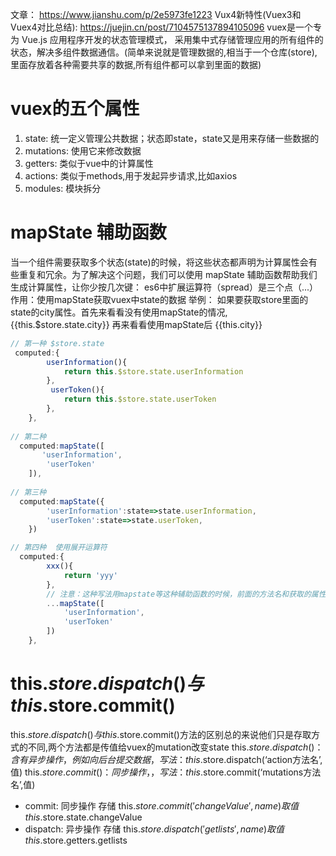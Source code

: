 文章： https://www.jianshu.com/p/2e5973fe1223
Vux4新特性(Vuex3和Vuex4对比总结): https://juejin.cn/post/7104575137894105096
vuex是一个专为 Vue.js 应用程序开发的状态管理模式， 采用集中式存储管理应用的所有组件的状态，解决多组件数据通信。(简单来说就是管理数据的,相当于一个仓库(store),里面存放着各种需要共享的数据,所有组件都可以拿到里面的数据)
# vuex的五个属性
1. state: 统一定义管理公共数据；状态即state，state又是用来存储一些数据的
2. mutations: 使用它来修改数据
3. getters: 类似于vue中的计算属性
4. actions: 类似于methods,用于发起异步请求,比如axios
5. modules: 模块拆分
# mapState 辅助函数
当一个组件需要获取多个状态(state)的时候，将这些状态都声明为计算属性会有些重复和冗余。为了解决这个问题，我们可以使用 mapState 辅助函数帮助我们生成计算属性，让你少按几次键：
es6中扩展运算符（spread）是三个点（...）
作用：使用mapState获取vuex中state的数据
举例：
如果要获取store里面的state的city属性。首先来看看没有使用mapState的情况,
{{this.$store.state.city}}
再来看看使用mapState后
{{this.city}}
```js
// 第一种 $store.state
 computed:{
        userInformation(){
            return this.$store.state.userInformation
        },
         userToken(){
            return this.$store.state.userToken
        },
    },
    
// 第二种
  computed:mapState([
       'userInformation',
        'userToken'
    ]),  
    
// 第三种  
  computed:mapState({
        'userInformation':state=>state.userInformation,
        'userToken':state=>state.userToken,
    })

// 第四种  使用展开运算符
  computed:{
        xxx(){
            return 'yyy'
        },
        // 注意：这种写法用mapstate等这种辅助函数的时候，前面的方法名和获取的属性名是一致的
        ...mapState([
            'userInformation',
            'userToken'
        ])
    },
```
# this.$store.dispatch() 与 this.$store.commit()
this.$store.dispatch() 与 this.$store.commit()方法的区别总的来说他们只是存取方式的不同,两个方法都是传值给vuex的mutation改变state
this.$store.dispatch() ：含有异步操作，例如向后台提交数据，写法：this.$store.dispatch(‘action方法名’,值)
this.$store.commit()：同步操作，，写法：this.$store.commit(‘mutations方法名’,值)
- commit: 同步操作
存储 this.$store.commit('changeValue',name)
取值 this.$store.state.changeValue
- dispatch: 异步操作
存储 this.$store.dispatch('getlists',name)
取值 this.$store.getters.getlists
